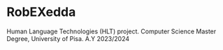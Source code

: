 # RobEXedda
Human Language Technologies (HLT) project. Computer Science Master Degree, University of Pisa. A.Y 2023/2024
